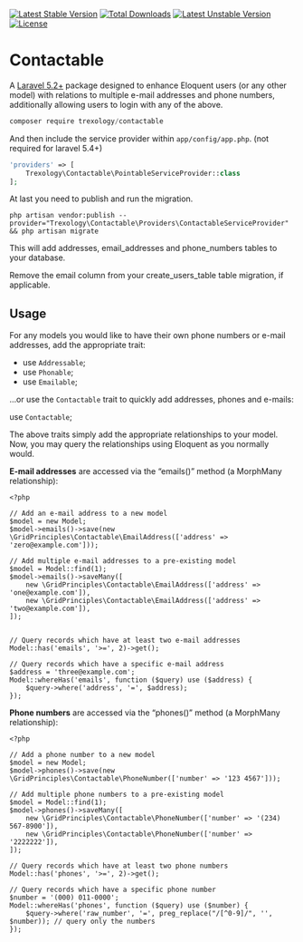 [![Latest Stable Version](https://poser.pugx.org/trexology/contactable/v/stable)](https://packagist.org/packages/trexology/contactable)
[![Total Downloads](https://poser.pugx.org/trexology/contactable/downloads)](https://packagist.org/packages/trexology/contactable)
[![Latest Unstable Version](https://poser.pugx.org/trexology/contactable/v/unstable)](https://packagist.org/packages/trexology/contactable) [![License](https://poser.pugx.org/trexology/contactable/license)](https://packagist.org/packages/trexology/contactable)

# Contactable

A [Laravel 5.2+](http://laravel.com/docs/5.2) package designed to enhance Eloquent users (or any other model) with relations to
multiple e-mail addresses and phone numbers, additionally allowing users to login with any of the above.

```js
composer require trexology/contactable
```

And then include the service provider within `app/config/app.php`. (not required for laravel 5.4+)

```php
'providers' => [
    Trexology\Contactable\PointableServiceProvider::class
];
```

At last you need to publish and run the migration.
```
php artisan vendor:publish --provider="Trexology\Contactable\Providers\ContactableServiceProvider" && php artisan migrate
```

This will add addresses, email_addresses and phone_numbers tables to your database.

Remove the email column from your create_users_table table migration, if applicable.

 ## Usage

For any models you would like to have their own phone numbers or e-mail addresses, add the appropriate trait:

- use `Addressable`;
- use `Phonable`;
- use `Emailable`;

…or use the `Contactable` trait to quickly add addresses, phones and e-mails:

use `Contactable`;

The above traits simply add the appropriate relationships to your model. Now, you may query the relationships using Eloquent as you normally would.

**E-mail addresses** are accessed via the “emails()” method (a MorphMany relationship):
```
<?php

// Add an e-mail address to a new model
$model = new Model;
$model->emails()->save(new \GridPrinciples\Contactable\EmailAddress(['address' => 'zero@example.com']));

// Add multiple e-mail addresses to a pre-existing model
$model = Model::find(1);
$model->emails()->saveMany([
    new \GridPrinciples\Contactable\EmailAddress(['address' => 'one@example.com']),
    new \GridPrinciples\Contactable\EmailAddress(['address' => 'two@example.com']),
]);


// Query records which have at least two e-mail addresses
Model::has('emails', '>=', 2)->get();

// Query records which have a specific e-mail address
$address = 'three@example.com';
Model::whereHas('emails', function ($query) use ($address) {
    $query->where('address', '=', $address);
});
```

**Phone numbers** are accessed via the “phones()” method (a MorphMany relationship):

```
<?php

// Add a phone number to a new model
$model = new Model;
$model->phones()->save(new \GridPrinciples\Contactable\PhoneNumber(['number' => '123 4567']));

// Add multiple phone numbers to a pre-existing model
$model = Model::find(1);
$model->phones()->saveMany([
    new \GridPrinciples\Contactable\PhoneNumber(['number' => '(234) 567-8900']),
    new \GridPrinciples\Contactable\PhoneNumber(['number' => '2222222']),
]);

// Query records which have at least two phone numbers
Model::has('phones', '>=', 2)->get();

// Query records which have a specific phone number
$number = '(000) 011-0000';
Model::whereHas('phones', function ($query) use ($number) {
    $query->where('raw_number', '=', preg_replace("/[^0-9]/", '', $number)); // query only the numbers
});
```
